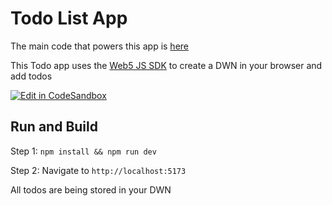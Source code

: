 # Todo List App <!-- omit from toc -->

The main code that powers this app is [here](./src/App.vue)

This Todo app uses the [Web5 JS SDK](https://www.npmjs.com/package/@web5/api) to create a DWN in your browser and add todos

[![Edit in CodeSandbox](https://assets.codesandbox.io/github/button-edit-lime.svg)](https://codesandbox.io/p/sandbox/github/TBD54566975/tbd-examples/tree/main/javascript/todo-completed)

## Run and Build

Step 1: `npm install && npm run dev`

Step 2: Navigate to `http://localhost:5173` <br />

All todos are being stored in your DWN
